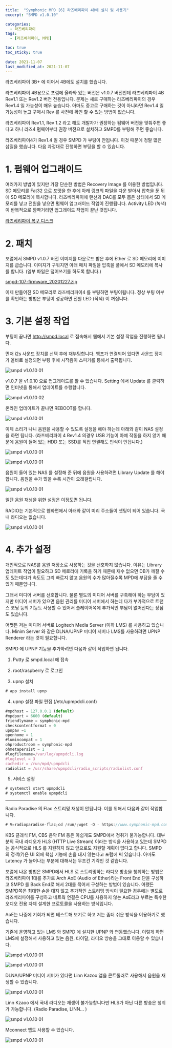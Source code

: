 ```yaml
---
title:  "Symphonic MPD [6] 라즈베리파이 4B에 설치 및 사용기"
excerpt: "SMPD v1.0.10"

categories:
  - 라즈베리파이
tags:
  - [라즈베리파이, MPD]

toc: true
toc_sticky: true
 
date: 2021-11-07
last_modified_at: 2021-11-07
---
```

라즈베리파이 3B+ 에 이어서 4B에도 설치를 했습니다.​

라즈베리파이 4B용으로 포럼에 올라와 있는 버전은 v1.0.7 버전인데 라즈베리파이 4B Rev1.1 또는 Rev1.2 버전 전용입니다. 문제는 새로 구매하는 라즈베리파이의 경우 Rev1.4 일 가능성이 매우 높습니다. 아마도 중고로 구매하는 것이 아니라면 Rev1.4 일 가능성이 높고 구매시 Rev 를 사전에 확인 할 수 있는 방법이 없습니다.

라즈베리파이 Rev1.1, Rev 1.2 라고 해도 개발자가 권장하는 펌웨어 버전을 맞춰주면 좋다고 하니 라즈4 펌웨어부터 권장 버전으로 설치하고 SMPD를 부팅해 주면 좋습니다. 

라즈베리파이4가 Rev1.4 일 경우 SMPD 가 부팅이 안됩니다. 이것 때문에 정말 많은 삽질을 했습니다. 다음 과정대로 진행하면 부팅을 할 수 있습니다.

# 1. 펌웨어 업그래이드
여러가지 방법이 있지만 가장 단순한 방법은 Recovery Image 를 이용한 방법입니다. SD 메모리를 Fat32 으로 포맷을 한 후에 아래 링크의 파일을 다운 받아서 압축을 푼 뒤에 SD 메모리에 복사합니다. 라즈베리파이에 랜선과 DAC를 모두 뽑은 상태에서 SD 메모리를 넣고 전원을 넣으면 펌웨어 업그래이드 작업이 진행됩니다. Activity LED (녹색)이 반복적으로 깜빡거리면 업그래이드 작업이 끝난 것입니다.

[라즈베리파이 복구 디스크](https://github.com/raspberrypi/rpi-eeprom/releases/download/v2021.04.29-138a1-disk-images/rpi-boot-eeprom-recovery-2021-04-29-vl805-000138a1-sd.zip)

# 2. 패치
포럼에서 SMPD v1.0.7 버전 이미지를 다운로드 받은 후에 Ether 로 SD 메모리에 이미지를 굽습니다. 이미지가 구워지면 아래 패치 파일을 압축을 풀에서 SD 메모리에 복사를 합니다. (일부 파일은 덮어쓰기를 하도록 합니다.)

[smpd-107-firmware_20201227.zip](/assets/downloads/smpd-107-firmware_20201227.zip)

이제 만들어진 SD 메모리로 라즈베리파이4 를 부팅하면 부팅이됩니다. 정상 부팅 여부를 확인하는 방법은 부팅이 성공하면 전원 LED (적색) 이 꺼집니다. 

# 3. 기본 설정 작업
부팅이 끝나면 http://smpd.local 로 접속해서 웹에서 기본 설정 작업을 진행하면 됩니다.

먼저 i2s 사운드 장치를 선택 후에 재부팅합니다. 앰프가 연결되어 있다면 사운드 장치가 올바로 설정되면 부팅 후에 시작음이 스피커를 통해서 출력됩니다.

![smpd v1.0.10 01](/assets/images/smpd-v100-01.png)

v1.0.7 을 v1.0.10 으로 업그래이드를 할 수 있습니다. Setting 에서 Update 를 클릭하면 인터넷을 통해서 업데이트를 수행합니다.   

![smpd v1.0.10 02](/assets/images/smpd-v100-02.png)

온라인 업데이트가 끝나면 REBOOT를 합니다.

![smpd v1.0.10 01](/assets/images/smpd-v100-03.png)

이제 소리가 나니 음원을 사용할 수 있도록 설정을 해야 하는데 아래와 같이 NAS 설정을 하면 됩니다. (라즈베리파이 4 Rev1.4 의경우 USB 기능이 아예 작동을 하지 않기 때문에 음원이 들어 있는 HDD 또는 SSD를 직접 연결해도 인식이 안됩니다.)  

![smpd v1.0.10 01](/assets/images/smpd-v100-04.png)

![smpd v1.0.10 01](/assets/images/smpd-v100-05.png)

음원이 들어 있는 NAS 를 설정해 준 뒤에 음원을 사용하려면 Library Update 를 해야 합니다. 음원을 수가 많을 수록 시간이 오래걸립니다.

![smpd v1.0.10 01](/assets/images/smpd-v100-06.png)

일단 음원 재생을 위한 설정은 이정도면 됩니다.

RADIO는 기본적으로 웹화면에서 아래와 같이 미리 주소들이 셋팅이 되어 있습니다. 국내 라디오는 없습니다.

![smpd v1.0.10 01](/assets/images/smpd-v100-07.png)

# 4. 추가 설정
개인적으로 NAS를 음원 저장소로 사용하는 것을 선호하지 않습니다. 이유는 Library 업데이트 작업이 필요하고 SD 메로리에 기록을 하기 때문에 재수 없으면 DB가 깨질 수도 있는데다가 속도도 그리 빠르지 않고 음원의 수가 많아질수록 MPD에 부담을 줄 수 있기 때문입니다.

그래서 미디어 서버를 선호합니다. 물론 별도의 미디어 서버를 구축해야 하는 부담이 있지만 미디어 서버가 있으면 음원 관리를 미디어 서버에서 하는데 다가 부가적으로 트랜스 코딩 등의 기능도 사용할 수 있어서 플레이어쪽에 추가적인 부담이 없어진다는 장점도 있습니다.

어쨋든 저는 미디어 서버로 Logitech Media Server (이하 LMS) 를 사용하고 있습니다.  Minim Server 와 같은 DLNA/UPNP 미디어 서버나 LMS를 사용하려면 UPNP Renderer 라는 것이 필요합니다.

SMPD 에 UPNP 기능을 추가하려면 다음과 같이 작업하면 됩니다.

1. Putty 로 smpd.local 에 접속

2. root/raspberry 로 로그인

3. upnp 설치
```javascript
# app install upnp
```
4. upnp 설정 파일 편집 (/etc/upmpdcli.conf)
```javascript
#mpdhost = 127.0.0.1 (default)
#mpdport = 6600 (default)
friendlyname = symphonic-mpd
checkcontentformat = 0
upnpav =1
openhome = 1
#lumincompat = 1
ohproductroom = symphonic-mpd
ohmetapersist = 1
#logfilename=/var/log/upmpdcli.log
#loglevel = 3
cachedir = /run/mpd/upmpdcli
radiolist = /usr/share/upmpdcli/radio_scripts/radiolist.conf
```

5. 서비스 설정
```javascript
# systemctl start upmpdcli
# systemctl enable upmpdcli
```
---

Radio Paradise 의 Flac 스트리밍 재생이 안됩니다. 이를 위해서 다음과 같이 작업합니다.
```javascript
# V=radioparadise-flac;cd /run/;wget -O - https://www.symphonic-mpd.com/release/files/$V.tar.gz|tar xzf -;cd $V;./install.sh;cd
```
KBS 클래식 FM, CBS 음악 FM 등은 아쉽게도 SMPD에서 청취가 불가능합니다. 대부분의 국내 라디오가 HLS (HTTP Live Stream) 이라는 방식을 사용하고 있는데 SMPD 는 공식적으로 HLS 를 지원하지 않고 앞으로도 지원할 계획이 없다고 합니다. SMPD 의 정책(?)은 UI 외에 핵심 기능에 손을 대지 않는다고 포럼에 써 있습니다. 아마도 Latency 가 늘어나는 부분에 대해서는 무조건 기각인 것 같습니다.

포럼에 나온 방법은 SMPD에서 HLS 로 스트리밍하는 라디오 방송을 청취하는 방법은 라즈베리파이 1대를 추가로 Arch AoE (Audio of Ether)라는 Front End 단을 구성하고 SMPD 를 Back End로 해서 2대를 묶어서 구성하는 방법이 있습니다. 어쨌든 SMPD쪽은 최대한 손을 대지 않고 추가적인 스트리밍 방식이 필요한 경우에는 별도로 라즈베리파이를 구성하고 네트웍 연결은 CPU를 사용하지 않는 AoE라고 부르는 특수한 오디오 전용 자체 설계한 프로토콜을 사용하는 방식입니다.

AoE는 나중에 기회가 되면 테스트해 보기로 하고 저는 좀더 쉬운 방식을 이용하기로 했습니다.

기존에 운영하고 있는 LMS 와 SMPD 에 설치한 UPNP 와 연동했습니다. 이렇게 하면 LMS에 설정해서 사용하고 있는 음원, 타이달, 라디오 방송을 그대로 이용할 수 있습니다.  

![smpd v1.0.10 01](/assets/images/smpd-v100-08.png)

![smpd v1.0.10 01](/assets/images/smpd-v100-09.png)

DLNA/UPNP 미디어 서버가 있다면 Linn Kazoo 앱을 콘트롤러로 사용해서 음원을 재생할 수 있습니다.

![smpd v1.0.10 01](/assets/images/smpd-v100-10.png)

Linn Kzaoo 에서 국내 라디오는 재생이 불가능합니다만 HLS가 아닌 다른 방송은 청취가 가능합니다. (Radio Paradise, LINN... )

![smpd v1.0.10 01](/assets/images/smpd-v100-11.png)

Mconnect 앱도 사용할 수 있습니다.

![smpd v1.0.10 01](/assets/images/smpd-v100-12.png)

